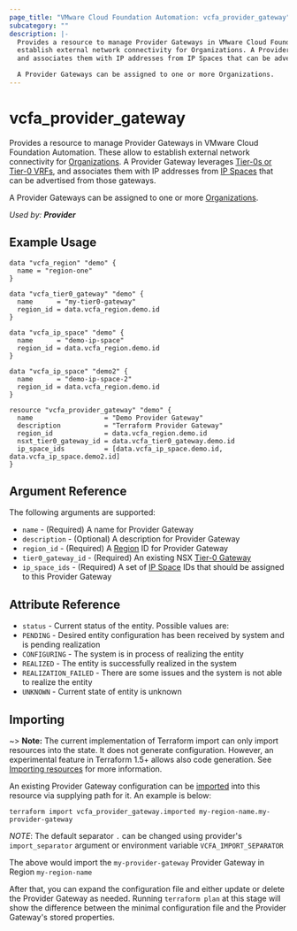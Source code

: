 ```yaml
---
page_title: "VMware Cloud Foundation Automation: vcfa_provider_gateway"
subcategory: ""
description: |-
  Provides a resource to manage Provider Gateways in VMware Cloud Foundation Automation. These allow to
  establish external network connectivity for Organizations. A Provider Gateway leverages Tier-0s or Tier-0 VRFs,
  and associates them with IP addresses from IP Spaces that can be advertised from those gateways.

  A Provider Gateways can be assigned to one or more Organizations.
---
```


# vcfa_provider_gateway

Provides a resource to manage Provider Gateways in VMware Cloud Foundation Automation. These allow to
establish external network connectivity for [Organizations][vcfa_org]. A Provider Gateway leverages [Tier-0s or Tier-0 VRFs][vcfa_tier0_gateway],
and associates them with IP addresses from [IP Spaces][vcfa_ip_space] that can be advertised from those gateways.

A Provider Gateways can be assigned to one or more [Organizations][vcfa_org].

_Used by: **Provider**_

## Example Usage

```hcl
data "vcfa_region" "demo" {
  name = "region-one"
}

data "vcfa_tier0_gateway" "demo" {
  name      = "my-tier0-gateway"
  region_id = data.vcfa_region.demo.id
}

data "vcfa_ip_space" "demo" {
  name      = "demo-ip-space"
  region_id = data.vcfa_region.demo.id
}

data "vcfa_ip_space" "demo2" {
  name      = "demo-ip-space-2"
  region_id = data.vcfa_region.demo.id
}

resource "vcfa_provider_gateway" "demo" {
  name                  = "Demo Provider Gateway"
  description           = "Terraform Provider Gateway"
  region_id             = data.vcfa_region.demo.id
  nsxt_tier0_gateway_id = data.vcfa_tier0_gateway.demo.id
  ip_space_ids          = [data.vcfa_ip_space.demo.id, data.vcfa_ip_space.demo2.id]
}
```

## Argument Reference

The following arguments are supported:

- `name` - (Required) A name for Provider Gateway
- `description` - (Optional) A description for Provider Gateway
- `region_id` - (Required) A [Region][vcfa_region] ID for Provider Gateway
- `tier0_gateway_id` - (Required) An existing NSX [Tier-0 Gateway][vcfa_tier0_gateway]
- `ip_space_ids` - (Required) A set of [IP Space][vcfa_ip_space] IDs that should be assigned to this Provider Gateway

## Attribute Reference

- `status` - Current status of the entity. Possible values are:
- `PENDING` - Desired entity configuration has been received by system and is pending realization
- `CONFIGURING` - The system is in process of realizing the entity
- `REALIZED` - The entity is successfully realized in the system
- `REALIZATION_FAILED` - There are some issues and the system is not able to realize the entity
- `UNKNOWN` - Current state of entity is unknown

## Importing

~> **Note:** The current implementation of Terraform import can only import resources into the
state. It does not generate configuration. However, an experimental feature in Terraform 1.5+ allows
also code generation. See [Importing resources][importing-resources] for more information.

An existing Provider Gateway configuration can be [imported][docs-import] into this resource via
supplying path for it. An example is below:

```
terraform import vcfa_provider_gateway.imported my-region-name.my-provider-gateway
```

_NOTE_: The default separator `.` can be changed using provider's `import_separator` argument or environment variable `VCFA_IMPORT_SEPARATOR`

The above would import the `my-provider-gateway` Provider Gateway in Region `my-region-name`

After that, you can expand the configuration file and either update or delete the Provider Gateway as needed. Running `terraform plan`
at this stage will show the difference between the minimal configuration file and the Provider Gateway's stored properties.

[docs-import]: https://www.terraform.io/docs/import
[importing-resources]: /providers/vmware/vcfa/latest/docs/guides/importing_resources
[vcfa_org]: /providers/vmware/vcfa/latest/docs/resources/org
[vcfa_ip_space]: /providers/vmware/vcfa/latest/docs/resources/ip_space
[vcfa_tier0_gateway]: /providers/vmware/vcfa/latest/docs/data-sources/tier0_gateway
[vcfa_region]: /providers/vmware/vcfa/latest/docs/resources/region
